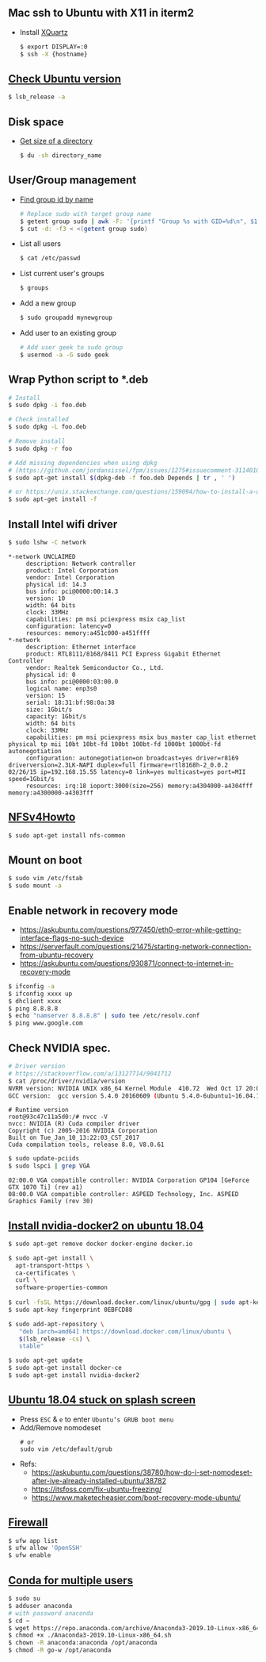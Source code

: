 ## Mac ssh to Ubuntu with X11 in iterm2

- Install [XQuartz](https://uisapp2.iu.edu/confluence-prd/pages/viewpage.action?pageId=280461906)

  ```bash
  $ export DISPLAY=:0
  $ ssh -X {hostname}
  ```

## [Check Ubuntu version](https://linuxize.com/post/how-to-check-your-ubuntu-version/#targetText=Open%20your%20terminal%20either%20by,to%20display%20the%20Ubuntu%20version.&targetText=Your%20Ubuntu%20version%20will%20be,am%20using%20Ubuntu%2018.04%20LTS.)

  ```bash
  $ lsb_release -a
  ```
## Disk space

- [Get size of a directory](https://dotblogs.com.tw/newmonkey48/2012/12/07/85471)

  ```bash
  $ du -sh directory_name
  ```

## User/Group management

- [Find group id by name](https://askubuntu.com/a/639997/824819)
  
  ```bash
  # Replace sudo with target group name
  $ getent group sudo | awk -F: '{printf "Group %s with GID=%d\n", $1, $3}'\n
  $ cut -d: -f3 < <(getent group sudo)
  ```

- List all users

  ```bash
  $ cat /etc/passwd
  ```

- List current user's groups

  ```bash
  $ groups
  ```

- Add a new group

  ```bash
  $ sudo groupadd mynewgroup
  ```

- Add user to an existing group
  
  ```bash
  # Add user geek to sudo group
  $ usermod -a -G sudo geek
  ```

## Wrap Python script to *.deb

  ```bash
  # Install
  $ sudo dpkg -i foo.deb
  
  # Check installed
  $ sudo dpkg -L foo.deb
  
  # Remove install
  $ sudo dpkg -r foo

  # Add missing dependencies when using dpkg
  # (https://github.com/jordansissel/fpm/issues/1275#issuecomment-311401078)
  $ sudo apt-get install $(dpkg-deb -f foo.deb Depends | tr , ' ')

  # or https://unix.stackexchange.com/questions/159094/how-to-install-a-deb-file-by-dpkg-i-or-by-apt
  $ sudo apt-get install -f
  ```

## Install Intel wifi driver

  ```bash
  $ sudo lshw -C network
  ```
  
  ```
  *-network UNCLAIMED
       description: Network controller
       product: Intel Corporation
       vendor: Intel Corporation
       physical id: 14.3
       bus info: pci@0000:00:14.3
       version: 10
       width: 64 bits
       clock: 33MHz
       capabilities: pm msi pciexpress msix cap_list
       configuration: latency=0
       resources: memory:a451c000-a451ffff
  *-network
       description: Ethernet interface
       product: RTL8111/8168/8411 PCI Express Gigabit Ethernet Controller
       vendor: Realtek Semiconductor Co., Ltd.
       physical id: 0
       bus info: pci@0000:03:00.0
       logical name: enp3s0
       version: 15
       serial: 18:31:bf:98:0a:38
       size: 1Gbit/s
       capacity: 1Gbit/s
       width: 64 bits
       clock: 33MHz
       capabilities: pm msi pciexpress msix bus_master cap_list ethernet physical tp mii 10bt 10bt-fd 100bt 100bt-fd 1000bt 1000bt-fd autonegotiation
       configuration: autonegotiation=on broadcast=yes driver=r8169 driverversion=2.3LK-NAPI duplex=full firmware=rtl8168h-2_0.0.2 02/26/15 ip=192.168.15.55 latency=0 link=yes multicast=yes port=MII speed=1Gbit/s
       resources: irq:18 ioport:3000(size=256) memory:a4304000-a4304fff memory:a4300000-a4303fff
   ```


## [NFSv4Howto](https://help.ubuntu.com/community/NFSv4Howto)
  
  ```bash
  $ sudo apt-get install nfs-common
  ```

## Mount on boot

  ```bash
  $ sudo vim /etc/fstab
  $ sudo mount -a
  ```
## Enable network in recovery mode

  - https://askubuntu.com/questions/977450/eth0-error-while-getting-interface-flags-no-such-device
  - https://serverfault.com/questions/21475/starting-network-connection-from-ubuntu-recovery
  - https://askubuntu.com/questions/930871/connect-to-internet-in-recovery-mode

  ```bash
  $ ifconfig -a
  $ ifconfig xxxx up
  $ dhclient xxxx
  $ ping 8.8.8.8
  $ echo "namserver 8.8.8.8" | sudo tee /etc/resolv.conf
  $ ping www.google.com
  ```
## Check NVIDIA spec.
  
  ```bash
  # Driver version
  # https://stackoverflow.com/a/13127714/9041712
  $ cat /proc/driver/nvidia/version
  NVRM version: NVIDIA UNIX x86_64 Kernel Module  410.72  Wed Oct 17 20:08:45 CDT 2018
  GCC version:  gcc version 5.4.0 20160609 (Ubuntu 5.4.0-6ubuntu1~16.04.10)
  ```

  ```
  # Runtime version
  root@93c47c11a5d0:/# nvcc -V
  nvcc: NVIDIA (R) Cuda compiler driver
  Copyright (c) 2005-2016 NVIDIA Corporation
  Built on Tue_Jan_10_13:22:03_CST_2017
  Cuda compilation tools, release 8.0, V8.0.61
  ```

  ```bash
  $ sudo update-pciids
  $ sudo lspci | grep VGA
  ```
  
  ```
  02:00.0 VGA compatible controller: NVIDIA Corporation GP104 [GeForce GTX 1070 Ti] (rev a1)
  08:00.0 VGA compatible controller: ASPEED Technology, Inc. ASPEED Graphics Family (rev 30)
  ```

## [Install nvidia-docker2 on ubuntu 18.04](https://github.com/NVIDIA/nvidia-docker/issues/887#issuecomment-447829585)

  ```bash
  $ sudo apt-get remove docker docker-engine docker.io

  $ sudo apt-get install \
    apt-transport-https \
    ca-certificates \
    curl \
    software-properties-common
    
  $ curl -fsSL https://download.docker.com/linux/ubuntu/gpg | sudo apt-key add -
  $ sudo apt-key fingerprint 0EBFCD88

  $ sudo add-apt-repository \
     "deb [arch=amd64] https://download.docker.com/linux/ubuntu \
     $(lsb_release -cs) \
     stable"

  $ sudo apt-get update
  $ sudo apt-get install docker-ce
  $ sudo apt-get install nvidia-docker2
  ```

## [Ubuntu 18.04 stuck on splash screen](https://www.maketecheasier.com/boot-recovery-mode-ubuntu/)

- Press `ESC` & `e` to enter `Ubuntu’s GRUB boot menu`
- Add/Remove nomodeset
  ```
  # or
  sudo vim /etc/default/grub
  ```
- Refs:
  - https://askubuntu.com/questions/38780/how-do-i-set-nomodeset-after-ive-already-installed-ubuntu/38782
  - https://itsfoss.com/fix-ubuntu-freezing/
  - https://www.maketecheasier.com/boot-recovery-mode-ubuntu/

## [Firewall](https://www.peterdavehello.org/2016/01/ubuntu-based-gnulinux-firewall-ufw-essential-config/)

```bash
$ ufw app list
$ ufw allow 'OpenSSH'
$ ufw enable
```

## [Conda for multiple users](https://medium.com/@pjptech/installing-anaconda-for-multiple-users-650b2a6666c6)

```bash
$ sudo su
$ adduser anaconda 
# with password anaconda
$ cd ~
$ wget https://repo.anaconda.com/archive/Anaconda3-2019.10-Linux-x86_64.sh
$ chmod +x ./Anaconda3-2019.10-Linux-x86_64.sh
$ chown -R anaconda:anaconda /opt/anaconda 
$ chmod -R go-w /opt/anaconda
```
